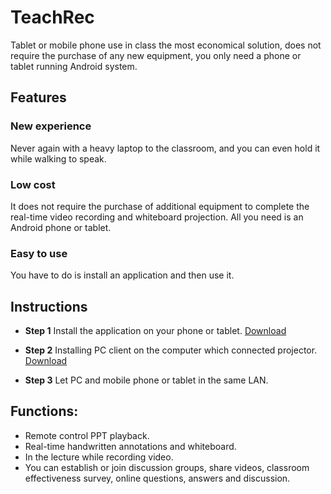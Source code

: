 # TeachRec
Tablet or mobile phone use in class the most economical solution, does not require the purchase of any new equipment, you only need a phone or tablet running Android system.

## Features
### New experience
Never again with a heavy laptop to the classroom, and you can even hold it while walking to speak.

### Low cost
It does not require the purchase of additional equipment to complete the real-time video recording and whiteboard projection. All you need is an Android phone or tablet.

### Easy to use
You have to do is install an application and then use it.

## Instructions
* **Step 1** Install the application on your phone or tablet. [Download](https://play.google.com/store/apps/details?id=com.alei.teachrec)

* **Step 2** Installing PC client on the computer which connected projector. [Download](http://download.teachrec.com/pc-installer.exe)

* **Step 3** Let PC and mobile phone or tablet in the same LAN.

## Functions:
* Remote control PPT playback.
* Real-time handwritten annotations and whiteboard.
* In the lecture while recording video.
* You can establish or join discussion groups, share videos, classroom effectiveness survey, online questions, answers and discussion.